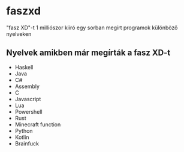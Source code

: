 # faszxd
"fasz XD"-t 1 milliószor kiíró egy sorban megírt programok különböző nyelveken

## Nyelvek amikben már megírták a fasz XD-t

- Haskell
- Java
- C#
- Assembly
- C
- Javascript
- Lua
- Powershell
- Rust
- Minecraft function
- Python
- Kotlin
- Brainfuck

